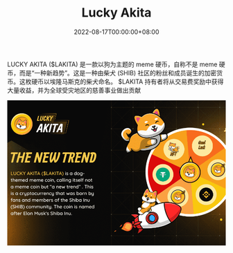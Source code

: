 ﻿---
title: "Lucky Akita"
description: "LUCKY AKITA ($LAKITA) 是一款以狗为主题的 meme 硬币，自称不是 meme 硬币，而是“一种新趋势"
date: 2022-08-17T00:00:00+08:00
lastmod: 2022-08-17T00:00:00+08:00
draft: false
authors: ["boogArno"]
featuredImage: "lucky-akita.png"
tags: ["Other","Lucky Akita"]
categories: ["nfts"]
nfts: ["Other"]
blockchain: "BSC"
website: "https://luckyakita.io/"
twitter: "https://twitter.com/LuckyAkitaCoins"
discord: ""
telegram: "https://t.me/luckyakitachannel"
github: ""
youtube: "https://www.youtube.com/channel/UCTLtddEuqWJAMuMpOyEFHjQ"
twitch: ""
facebook: ""
instagram: ""
reddit: ""
medium: ""
steam: ""
gitbook: ""
googleplay: ""
appstore: ""
status: "Live"
weight: 
lightgallery: true
toc: true
pinned: false
recommend: false
recommend1: false
---
LUCKY AKITA ($LAKITA) 是一款以狗为主题的 meme 硬币，自称不是 meme 硬币，而是“一种新趋势”。这是一种由柴犬 (SHIB) 社区的粉丝和成员诞生的加密货币。这枚硬币以埃隆马斯克的柴犬命名。
$LAKITA 持有者将从交易费奖励中获得大量收益，并为全球受灾地区的慈善事业做出贡献

![luckyakita-dapp-games-bsc-image1_f6d4f947c74fc547eea1eb632d556b1a](luckyakita-dapp-games-bsc-image1_f6d4f947c74fc547eea1eb632d556b1a.png)